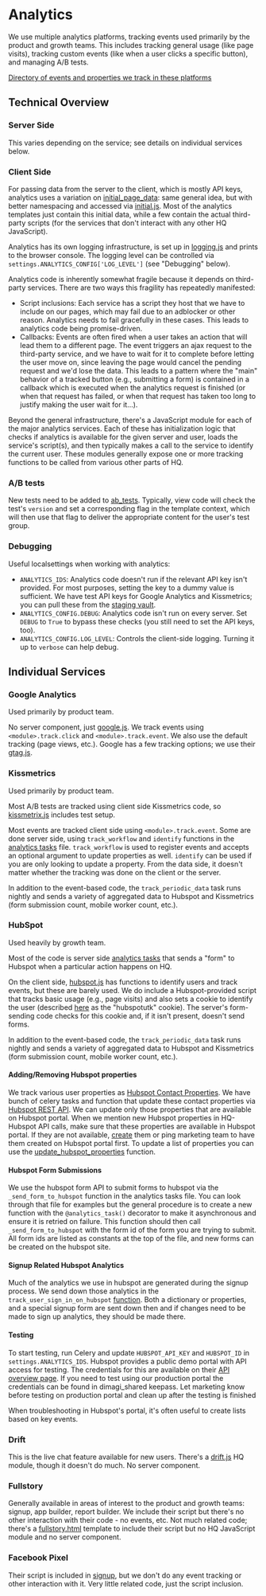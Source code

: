 # Analytics
We use multiple analytics platforms, tracking events used primarily by the product and growth teams. This includes tracking general usage (like page visits), tracking custom events (like when a user clicks a specific button), and managing A/B tests.

[Directory of events and properties we track in these platforms](https://docs.google.com/spreadsheets/d/1frMdFeznNcMAIyMW3pG3zes6mmY03UG67HyMUHXlb-s/edit#gid=1804103672)

## Technical Overview

### Server Side

This varies depending on the service; see details on individual services below.

### Client Side

For passing data from the server to the client, which is mostly API keys, analytics uses a variation on [initial_page_data](https://github.com/dimagi/js-guide/blob/master/integration-patterns.md): same general idea, but with better namespacing and accessed via [initial.js](https://github.com/dimagi/commcare-hq/blob/master/corehq/apps/analytics/static/analytix/js/initial.js). Most of the analytics templates just contain this initial data, while a few contain the actual third-party scripts (for the services that don't interact with any other HQ JavaScript).

Analytics has its own logging infrastructure, is set up in [logging.js](https://github.com/dimagi/commcare-hq/blob/master/corehq/apps/analytics/static/analytix/js/logging.js) and prints to the browser console. The logging level can be controlled via `settings.ANALYTICS_CONFIG['LOG_LEVEL']` (see "Debugging" below).

Analytics code is inherently somewhat fragile because it depends on third-party services. There are two ways this fragility has repeatedly manifested:
- Script inclusions: Each service has a script they host that we have to include on our pages, which may fail due to an adblocker or other reason. Analytics needs to fail gracefully in these cases. This leads to analytics code being promise-driven.
- Callbacks: Events are often fired when a user takes an action that will lead them to a different page. The event triggers an ajax request to the third-party service, and we have to wait for it to complete before letting the user move on, since leaving the page would cancel the pending request and we'd lose the data. This leads to a pattern where the "main" behavior of a tracked button (e.g., submitting a form) is contained in a callback which is executed when the analytics request is finished (or when that request has failed, or when that request has taken too long to justify making the user wait for it...).

Beyond the general infrastructure, there's a JavaScript module for each of the major analytics services. Each of these has initialization logic that checks if analytics is available for the given server and user, loads the service's script(s), and then typically makes a call to the service to identify the current user. These modules generally expose one or more tracking functions to be called from various other parts of HQ.

### A/B tests

New tests need to be added to [ab_tests](https://github.com/dimagi/commcare-hq/blob/master/corehq/apps/analytics/ab_tests.py). Typically, view code will check the test's `version` and set a corresponding flag in the template context, which will then use that flag to deliver the appropriate content for the user's test group.

### Debugging

Useful localsettings when working with analytics:
- `ANALYTICS_IDS`: Analytics code doesn't run if the relevant API key isn't provided. For most purposes, setting the key to a dummy value is sufficient. We have test API keys for Google Analytics and Kissmetrics; you can pull these from the [staging vault](https://github.com/dimagi/commcare-cloud/tree/master/ansible#managing-secrets-with-vault).
- `ANALYTICS_CONFIG.DEBUG`: Analytics code isn't run on every server. Set `DEBUG` to `True` to bypass these checks (you still need to set the API keys, too).
- `ANALYTICS_CONFIG.LOG_LEVEL`: Controls the client-side logging. Turning it up to `verbose` can help debug.

## Individual Services

### Google Analytics

Used primarily by product team.

No server component, just [google.js](https://github.com/dimagi/commcare-hq/blob/master/corehq/apps/analytics/static/analytix/js/google.js). We track events using `<module>.track.click` and `<module>.track.event`. We also use the default tracking (page views, etc.). Google has a few tracking options; we use their [gtag.js](https://developers.google.com/analytics/devguides/collection/gtagjs/).

### Kissmetrics

Used primarily by product team.

Most A/B tests are tracked using client side Kissmetrics code, so [kissmetrix.js](https://github.com/dimagi/commcare-hq/blob/master/corehq/apps/analytics/static/analytix/js/kissmetrix.js) includes test setup.

Most events are tracked client side using `<module>.track.event`. Some are done server side, using `track_workflow` and `identify` functions in the [analytics tasks](https://github.com/dimagi/commcare-hq/blob/master/corehq/apps/analytics/tasks.py) file. `track_workflow` is used to register events and accepts an optional argument to update properties as well. `identify` can be used if you are only looking to update a property. From the data side, it doesn't matter whether the tracking was done on the client or the server.

In addition to the event-based code, the `track_periodic_data` task runs nightly and sends a variety of aggregated data to Hubspot and Kissmetrics (form submission count, mobile worker count, etc.).

### HubSpot

Used heavily by growth team.

Most of the code is server side [analytics tasks](https://github.com/dimagi/commcare-hq/blob/master/corehq/apps/analytics/tasks.py) that sends a "form" to Hubspot when a particular action happens on HQ.

On the client side, [hubspot.js](https://github.com/dimagi/commcare-hq/blob/master/corehq/apps/analytics/static/analytix/js/hubspot.js) has functions to identify users and track events, but these are barely used. We do include a Hubspot-provided script that tracks basic usage (e.g., page visits) and also sets a cookie to identify the user (described [here](https://knowledge.hubspot.com/articles/kcs_article/reports/what-cookies-does-hubspot-set-in-a-visitor-s-browser) as the "hubspotutk" cookie). The server's form-sending code checks for this cookie and, if it isn't present, doesn't send forms.

In addition to the event-based code, the `track_periodic_data` task runs nightly and sends a variety of aggregated data to Hubspot and Kissmetrics (form submission count, mobile worker count, etc.).

#### Adding/Removing Hubspot properties

We track various user properties as [Hubspot Contact Properties](http://knowledge.hubspot.com/contacts-user-guide-v2/how-to-use-contact-and-company-properties). We have bunch of celery tasks and function that update these contact properties via [Hubspot REST API](http://developers.hubspot.com/docs/methods/contacts/create_or_update). We can update only those properties that are available on Hubspot portal. When we mention new Hubspot properties in HQ-Hubspot API calls, make sure that these properties are available in Hubspot portal. If they are not available, [create](http://knowledge.hubspot.com/contacts-user-guide-v2/how-to-create-contact-and-company-properties) them or ping marketing team to have them created on Hubspot portal first. To update a list of properties you can use the [update_hubspot_properties](https://github.com/dimagi/commcare-hq/blob/master/corehq/apps/analytics/tasks.py#L174) function.

#### Hubspot Form Submissions
We use the hubspot form API to submit forms to hubspot via the `_send_form_to_hubspot` function in the analytics tasks file. You can look through that file for examples but the general procedure is to create a new function with the `@analytics_task()` decorator to make it asynchronous and ensure it is retried on failure. This function should then call `_send_form_to_hubspot` with the form id of the form you are trying to submit. All form ids are listed as constants at the top of the file, and new forms can be created on the hubspot site.

#### Signup Related Hubspot Analytics
Much of the analytics we use in hubspot are generated during the signup process. We send down those analytics in the `track_user_sign_in_on_hubspot` [function](https://github.com/dimagi/commcare-hq/blob/master/corehq/apps/analytics/tasks.py#L181). Both a dictionary or properties, and a special signup form are sent down then and if changes need to be made to sign up analytics, they should be made there.

#### Testing

To start testing, run Celery and update `HUBSPOT_API_KEY` and `HUBSPOT_ID` in `settings.ANALYTICS_IDS`. Hubspot provides a public demo portal with API access for testing. The credentials for this are available on their [API overview page](http://developers.hubspot.com/docs/overview). If you need to test using our production portal the credentials can be found in dimagi_shared keepass. Let marketing know before testing on production portal and clean up after the testing is finished

When troubleshooting in Hubspot's portal, it's often useful to create lists based on key events.

### Drift

This is the live chat feature available for new users. There's a [drift.js](https://github.com/dimagi/commcare-hq/blob/master/corehq/apps/analytics/static/analytix/js/drift.js) HQ module, though it doesn't do much. No server component.

### Fullstory

Generally available in areas of interest to the product and growth teams: signup, app builder, report builder. We include their script but there's no other interaction with their code - no events, etc. Not much related code; there's a [fullstory.html](https://github.com/dimagi/commcare-hq/blob/master/corehq/apps/analytics/templates/analytics/fullstory.html) template to include their script but no HQ JavaScript module and no server component.

### Facebook Pixel

Their script is included in [signup](https://github.com/dimagi/commcare-hq/blob/master/corehq/apps/registration/templates/registration/register_new_user.html), but we don't do any event tracking or other interaction with it. Very little related code, just the script inclusion.
